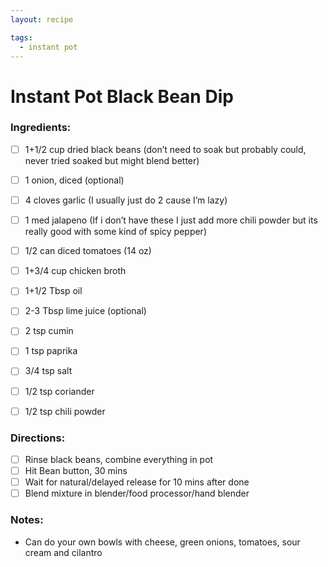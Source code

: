 ```yaml
---
layout: recipe

tags:
  - instant pot
---
```


# Instant Pot Black Bean Dip

### Ingredients:

- [ ] 1+1/2 cup dried black beans (don’t need to soak but probably could, never tried soaked but might blend better)
- [ ] 1 onion, diced (optional)
- [ ] 4 cloves garlic (I usually just do 2 cause I’m lazy)
- [ ] 1 med jalapeno (If i don’t have these I just add more chili powder but its really good with some kind of spicy pepper)
- [ ] 1/2 can diced tomatoes (14 oz)
- [ ] 1+3/4 cup chicken broth
- [ ] 1+1/2 Tbsp oil
- [ ] 2-3 Tbsp lime juice (optional)

- [ ] 2 tsp cumin
- [ ] 1 tsp paprika
- [ ] 3/4 tsp salt
- [ ] 1/2 tsp coriander
- [ ] 1/2 tsp chili powder

### Directions:

- [ ] Rinse black beans, combine everything in pot
- [ ] Hit Bean button, 30 mins
- [ ] Wait for natural/delayed release for 10 mins after done
- [ ] Blend mixture in blender/food processor/hand blender

### Notes:

* Can do your own bowls with cheese, green onions, tomatoes, sour cream and cilantro
